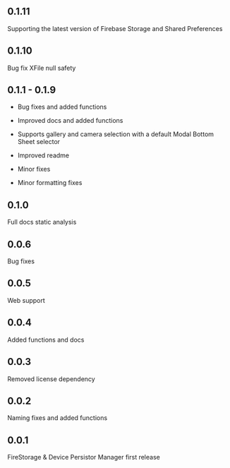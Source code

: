 ## 0.1.11

Supporting the latest version of Firebase Storage and Shared Preferences

## 0.1.10

Bug fix XFile null safety

## 0.1.1 - 0.1.9


* Bug fixes and added functions

* Improved docs and added functions

* Supports gallery and camera selection with a default Modal Bottom Sheet selector

* Improved readme

* Minor fixes

* Minor formatting fixes

## 0.1.0

Full docs static analysis

## 0.0.6

Bug fixes

## 0.0.5

Web support

## 0.0.4

Added functions and docs

## 0.0.3

Removed license dependency

## 0.0.2

Naming fixes and added functions

## 0.0.1

FireStorage & Device Persistor Manager first release
